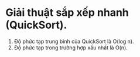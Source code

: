 # Giải thuật sắp xếp nhanh (QuickSort).
1. Độ phức tạp trung bình của QuickSort là O(log n).
2. Độ phức tạp trong trường hợp xấu nhất là O(n).
